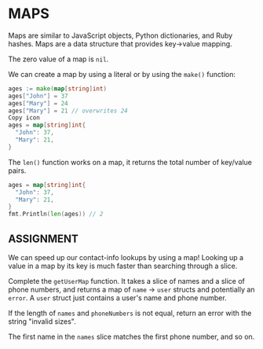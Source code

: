 # MAPS
Maps are similar to JavaScript objects, Python dictionaries, and Ruby hashes. Maps are a data structure that provides key->value mapping.

The zero value of a map is `nil`.

We can create a map by using a literal or by using the `make()` function:

```go
ages := make(map[string]int)
ages["John"] = 37
ages["Mary"] = 24
ages["Mary"] = 21 // overwrites 24
Copy icon
ages = map[string]int{
  "John": 37,
  "Mary": 21,
}
```

The `len()` function works on a map, it returns the total number of key/value pairs.

```go
ages = map[string]int{
  "John": 37,
  "Mary": 21,
}
fmt.Println(len(ages)) // 2
```

## ASSIGNMENT
We can speed up our contact-info lookups by using a map! Looking up a value in a map by its key is much faster than searching through a slice.

Complete the `getUserMap` function. It takes a slice of names and a slice of phone numbers, and returns a map of `name` -> `user` structs and potentially an `error`. A `user` struct just contains a user's name and phone number.

If the length of `names` and `phoneNumbers` is not equal, return an error with the string "invalid sizes".

The first name in the `names` slice matches the first phone number, and so on.